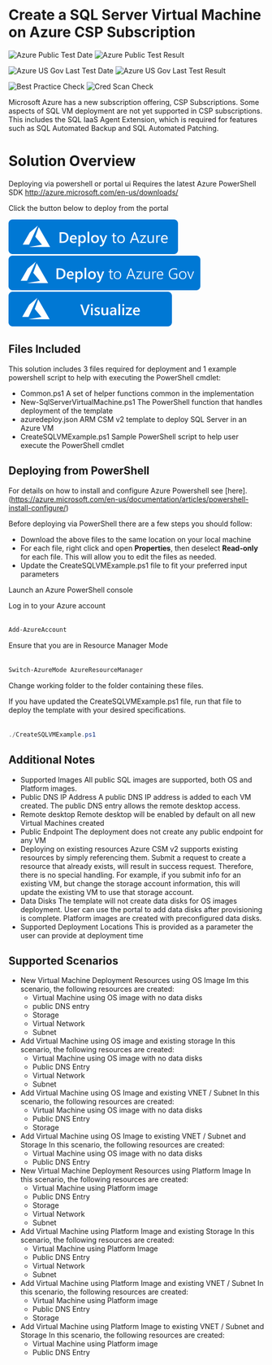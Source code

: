 # Create a SQL Server Virtual Machine on Azure CSP Subscription

![Azure Public Test Date](https://azurequickstartsservice.blob.core.windows.net/badges/application-workloads/sql/sqlvm-provisioning-csp/PublicLastTestDate.svg)
![Azure Public Test Result](https://azurequickstartsservice.blob.core.windows.net/badges/application-workloads/sql/sqlvm-provisioning-csp/PublicDeployment.svg)

![Azure US Gov Last Test Date](https://azurequickstartsservice.blob.core.windows.net/badges/application-workloads/sql/sqlvm-provisioning-csp/FairfaxLastTestDate.svg)
![Azure US Gov Last Test Result](https://azurequickstartsservice.blob.core.windows.net/badges/application-workloads/sql/sqlvm-provisioning-csp/FairfaxDeployment.svg)

![Best Practice Check](https://azurequickstartsservice.blob.core.windows.net/badges/application-workloads/sql/sqlvm-provisioning-csp/BestPracticeResult.svg)
![Cred Scan Check](https://azurequickstartsservice.blob.core.windows.net/badges/application-workloads/sql/sqlvm-provisioning-csp/CredScanResult.svg)

Microsoft Azure has a new subscription offering, CSP Subscriptions. Some aspects of SQL VM deployment are not yet supported in CSP subscriptions. This includes the SQL IaaS Agent Extension, which is required for features such as SQL Automated Backup and SQL Automated Patching.

# Solution Overview

Deploying via powershell or portal ui
Requires the latest Azure PowerShell SDK http://azure.microsoft.com/en-us/downloads/

Click the button below to deploy from the portal

[![Deploy To Azure](https://raw.githubusercontent.com/Azure/azure-quickstart-templates/master/1-CONTRIBUTION-GUIDE/images/deploytoazure.svg?sanitize=true)](https://portal.azure.com/#create/Microsoft.Template/uri/https%3A%2F%2Fraw.githubusercontent.com%2FAzure%2Fazure-quickstart-templates%2Fmaster%2Fapplication-workloads%2Fsql%2Fsqlvm-provisioning-csp%2Fazuredeploy.json)  
[![Deploy To Azure US Gov](https://raw.githubusercontent.com/Azure/azure-quickstart-templates/master/1-CONTRIBUTION-GUIDE/images/deploytoazuregov.svg?sanitize=true)](https://portal.azure.us/#create/Microsoft.Template/uri/https%3A%2F%2Fraw.githubusercontent.com%2FAzure%2Fazure-quickstart-templates%2Fmaster%2Fapplication-workloads%2Fsql%2Fsqlvm-provisioning-csp%2Fazuredeploy.json)
[![Visualize](https://raw.githubusercontent.com/Azure/azure-quickstart-templates/master/1-CONTRIBUTION-GUIDE/images/visualizebutton.svg?sanitize=true)](http://armviz.io/#/?load=https%3A%2F%2Fraw.githubusercontent.com%2FAzure%2Fazure-quickstart-templates%2Fmaster%2Fapplication-workloads%2Fsql%2Fsqlvm-provisioning-csp%2Fazuredeploy.json)

## Files Included

This solution includes 3 files required for deployment and 1 example powershell script to help with executing the PowerShell cmdlet:
+   Common.ps1
    A set of helper functions common in the implementation
+   New-SqlServerVirtualMachine.ps1
    The PowerShell function that handles deployment of the template
+   azuredeploy.json
    ARM CSM v2 template to deploy SQL Server in an Azure VM
+   CreateSQLVMExample.ps1
    Sample PowerShell script to help user execute the PowerShell cmdlet

## Deploying from PowerShell

For details on how to install and configure Azure Powershell see [here].(https://azure.microsoft.com/en-us/documentation/articles/powershell-install-configure/)

Before deploying via PowerShell there are a few steps you should follow:
+   Download the above files to the same location on your local machine
+   For each file, right click and open **Properties**, then deselect **Read-only** for each file. This will allow you to edit the files as needed.
+   Update the CreateSQLVMExample.ps1 file to fit your preferred input parameters

Launch an Azure PowerShell console

Log in to your Azure account

```PowerShell

Add-AzureAccount

```

Ensure that you are in Resource Manager Mode

```PowerShell

Switch-AzureMode AzureResourceManager

```

Change working folder to the folder containing these files.

If you have updated the CreateSQLVMExample.ps1 file, run that file to deploy the template with your desired specifications.

```PowerShell

./CreateSQLVMExample.ps1

```

## Additional Notes

+   Supported Images
    All public SQL images are supported, both OS and Platform images.
+   Public DNS IP Address
    A public DNS IP address is added to each VM created. The public DNS entry allows the remote desktop access.
+   Remote desktop
    Remote desktop will be enabled by default on all new Virtual Machines created
+   Public Endpoint
    The deployment does not create any public endpoint for any VM
+   Deploying on existing resources
    Azure CSM v2 supports existing resources by simply referencing them. Submit a request to create a resource that already exists, will result in success request. Therefore, there is no special handling. For example, if you submit info for an existing VM, but change the storage account information, this will update the existing VM to use that storage account.
+   Data Disks
    The template will not create data disks for OS images deployment. User can use the portal to add data disks after provisioning is complete. Platform images are created with preconfigured data disks.
+   Supported Deployment Locations
    This is provided as a parameter the user can provide at deployment time

## Supported Scenarios

+   New Virtual Machine Deployment Resources using OS Image
    Im this scenario, the following resources are created:
    +   Virtual Machine using OS image with no data disks
    +   public DNS entry
    +   Storage
    +   Virtual Network
    +   Subnet
+   Add Virtual Machine using OS image and existing storage
    In this scenario, the following resources are created:
    +   Virtual Machine using OS image with no data disks
    +   Public DNS Entry
    +   Virtual Network
    +   Subnet
+   Add Virtual Machine using OS Image and existing VNET / Subnet
    In this scenario, the following resources are created:
    +   Virtual Machine using OS image with no data disks
    +   Public DNS Entry
    +   Storage
+   Add Virtual Machine using OS Image to existing VNET / Subnet and Storage
    In this scenario, the following resources are created:
    +   Virtual Machine using OS image with no data disks
    +   Public DNS Entry
+   New Virtual Machine Deployment Resources using Platform Image
    In this scenario, the following resources are created:
    +   Virtual Machine using Platform image
    +   Public DNS Entry
    +   Storage
    +   Virtual Network
    +   Subnet
+   Add Virtual Machine using Platform Image and existing Storage
    In this scenario, the following resources are created:
    +   Virtual Machine using Platform Image
    +   Public DNS Entry
    +   Virtual Network
    +   Subnet
+   Add Virtual Machine using Platform Image and existing VNET / Subnet
    In this scenario, the following resources are created:
    +   Virtual Machine using Platform image
    +   Public DNS Entry
    +   Storage
+   Add Virtual Machine using Platform Image to existing VNET / Subnet and Storage
    In this scenario, the following resources are created:
    +   Virtual Machine using Platform image
    +   Public DNS Entry



